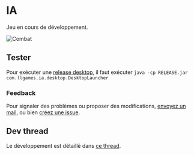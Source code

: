 # IA

Jeu en cours de développement.

![Combat](http://llgames.fr/ia.gif)

## Tester

Pour exécuter une [release desktop](https://github.com/yopox/IA/releases), il faut exécuter `java -cp RELEASE.jar com.llgames.ia.desktop.DesktopLauncher`

### Feedback

Pour signaler des problèmes ou proposer des modifications, [envoyez un mail](mailto:yopoxdev+IA@gmail.com), ou bien [créez une issue](https://github.com/yopox/IA/issues).

## Dev thread

Le développement est détaillé dans [ce thread](https://twitter.com/elyopox/status/980843873546260483).
